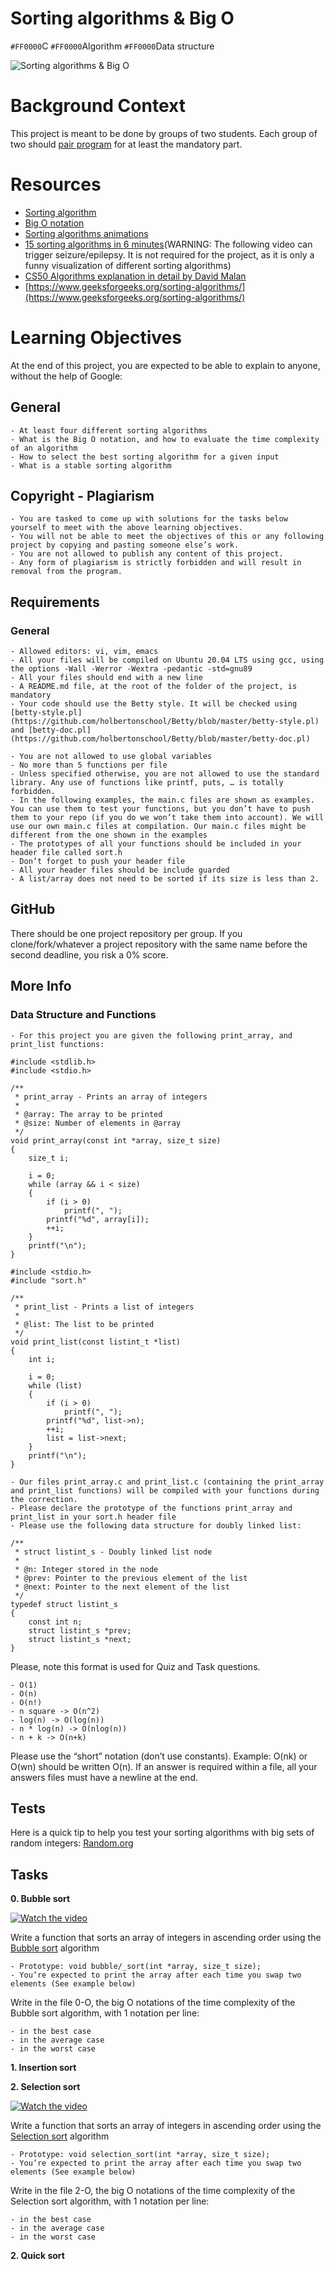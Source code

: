 # Sorting algorithms & Big O

`#FF0000`C `#FF0000`Algorithm `#FF0000`Data structure

 ![Sorting algorithms & Big O](https://s3.amazonaws.com/intranet-projects-files/holbertonschool-low_level_programming/248/willy-wonka.png)

# Background Context

This project is meant to be done by groups of two students. Each group of two should [pair program](https://en.wikipedia.org/wiki/Pair_programming) for at least the mandatory part.

# Resources

- [Sorting algorithm](https://en.wikipedia.org/wiki/Sorting_algorithm)
- [Big O notation](https://stackoverflow.com/questions/487258/what-is-a-plain-english-explanation-of-big-o-notation)
- [Sorting algorithms animations](https://www.toptal.com/developers/sorting-algorithms)
- [15 sorting algorithms in 6 minutes](https://www.youtube.com/watch?v=kPRA0W1kECg)(WARNING: The following video can trigger seizure/epilepsy. It is not required for the project, as it is only a funny visualization of different sorting algorithms)
- [CS50 Algorithms explanation in detail by David Malan](https://www.youtube.com/watch?v=yb0PY3LX2x8&t=2s)
- [https://www.geeksforgeeks.org/sorting-algorithms/](https://www.geeksforgeeks.org/sorting-algorithms/)

# Learning Objectives

At the end of this project, you are expected to be able to explain to anyone, without the help of Google:

## General

	- At least four different sorting algorithms
	- What is the Big O notation, and how to evaluate the time complexity of an algorithm
	- How to select the best sorting algorithm for a given input
	- What is a stable sorting algorithm

## Copyright - Plagiarism

	- You are tasked to come up with solutions for the tasks below yourself to meet with the above learning objectives.
	- You will not be able to meet the objectives of this or any following project by copying and pasting someone else’s work. 
	- You are not allowed to publish any content of this project.
	- Any form of plagiarism is strictly forbidden and will result in removal from the program.

## Requirements

### General

	- Allowed editors: vi, vim, emacs
	- All your files will be compiled on Ubuntu 20.04 LTS using gcc, using the options -Wall -Werror -Wextra -pedantic -std=gnu89
	- All your files should end with a new line
	- A README.md file, at the root of the folder of the project, is mandatory
	- Your code should use the Betty style. It will be checked using [betty-style.pl](https://github.com/holbertonschool/Betty/blob/master/betty-style.pl) and [betty-doc.pl](https://github.com/holbertonschool/Betty/blob/master/betty-doc.pl)
	
	- You are not allowed to use global variables
	- No more than 5 functions per file
	- Unless specified otherwise, you are not allowed to use the standard library. Any use of functions like printf, puts, … is totally forbidden.
	- In the following examples, the main.c files are shown as examples. You can use them to test your functions, but you don’t have to push them to your repo (if you do we won’t take them into account). We will use our own main.c files at compilation. Our main.c files might be different from the one shown in the examples
	- The prototypes of all your functions should be included in your header file called sort.h
	- Don’t forget to push your header file
	- All your header files should be include guarded
	- A list/array does not need to be sorted if its size is less than 2.

## GitHub

There should be one project repository per group. If you clone/fork/whatever a project repository with the same name before the second deadline, you risk a 0% score.

## More Info

### Data Structure and Functions

	- For this project you are given the following print_array, and print_list functions:

```
#include <stdlib.h>
#include <stdio.h>

/**
 * print_array - Prints an array of integers
 *
 * @array: The array to be printed
 * @size: Number of elements in @array
 */
void print_array(const int *array, size_t size)
{
    size_t i;

    i = 0;
    while (array && i < size)
    {
        if (i > 0)
            printf(", ");
        printf("%d", array[i]);
        ++i;
    }
    printf("\n");
}
```

```
#include <stdio.h>
#include "sort.h"

/**
 * print_list - Prints a list of integers
 *
 * @list: The list to be printed
 */
void print_list(const listint_t *list)
{
    int i;

    i = 0;
    while (list)
    {
        if (i > 0)
            printf(", ");
        printf("%d", list->n);
        ++i;
        list = list->next;
    }
    printf("\n");
}
```

	- Our files print_array.c and print_list.c (containing the print_array and print_list functions) will be compiled with your functions during the correction.
	- Please declare the prototype of the functions print_array and print_list in your sort.h header file
	- Please use the following data structure for doubly linked list:

```
/**
 * struct listint_s - Doubly linked list node
 *
 * @n: Integer stored in the node
 * @prev: Pointer to the previous element of the list
 * @next: Pointer to the next element of the list
 */
typedef struct listint_s
{
    const int n;
    struct listint_s *prev;
    struct listint_s *next;
} 

```

Please, note this format is used for Quiz and Task questions.

	- O(1)
	- O(n)
	- O(n!)
	- n square -> O(n^2)
	- log(n) -> O(log(n))
	- n * log(n) -> O(nlog(n))
	- n + k -> O(n+k)

Please use the “short” notation (don’t use constants). Example: O(nk) or O(wn) should be written O(n). If an answer is required within a file, all your answers files must have a newline at the end.

## Tests

Here is a quick tip to help you test your sorting algorithms with big sets of random integers: [Random.org](https://www.random.org/integer-sets/)

## Tasks

**0. Bubble sort**

[![Watch the video](https://img.youtube.com/vi/lyZQPjUT5B4&t/default.jpg)](https://www.youtube.com/watch?v=lyZQPjUT5B4&t=1s)

Write a function that sorts an array of integers in ascending order using the [Bubble sort](https://en.wikipedia.org/wiki/Bubble_sort) algorithm

	- Prototype: void bubble/_sort(int *array, size_t size);
	- You’re expected to print the array after each time you swap two elements (See example below)

Write in the file 0-O, the big O notations of the time complexity of the Bubble sort algorithm, with 1 notation per line:

	- in the best case
	- in the average case
	- in the worst case

**1. Insertion sort**

**2. Selection sort**

[![Watch the video](https://img.youtube.com/vi/Ns4TPTC8whw/default.jpg)](https://www.youtube.com/watch?v=Ns4TPTC8whw)

Write a function that sorts an array of integers in ascending order using the [Selection sort](https://en.wikipedia.org/wiki/Selection_sort) algorithm

	- Prototype: void selection_sort(int *array, size_t size);
	- You’re expected to print the array after each time you swap two elements (See example below)

Write in the file 2-O, the big O notations of the time complexity of the Selection sort algorithm, with 1 notation per line:

	- in the best case
	- in the average case
	- in the worst case

**2. Quick sort**
